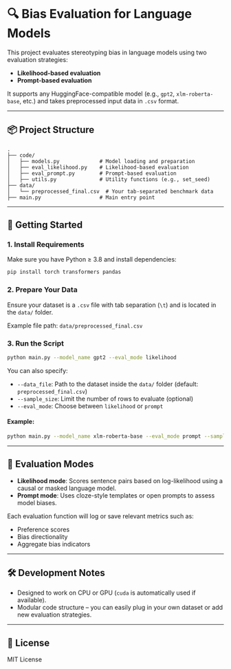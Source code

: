 # 🔍 Bias Evaluation for Language Models

This project evaluates stereotyping bias in language models using two evaluation strategies:  
- **Likelihood-based evaluation**
- **Prompt-based evaluation**

It supports any HuggingFace-compatible model (e.g., `gpt2`, `xlm-roberta-base`, etc.) and takes preprocessed input data in `.csv` format.

---

## 📦 Project Structure

```
.
├── code/
│   ├── models.py             # Model loading and preparation
│   ├── eval_likelihood.py    # Likelihood-based evaluation
│   ├── eval_prompt.py        # Prompt-based evaluation
│   ├── utils.py              # Utility functions (e.g., set_seed)
├── data/
│   └── preprocessed_final.csv  # Your tab-separated benchmark data
├── main.py                   # Main entry point
```

---

## 🚀 Getting Started

### 1. Install Requirements

Make sure you have Python ≥ 3.8 and install dependencies:

```bash
pip install torch transformers pandas
```

### 2. Prepare Your Data

Ensure your dataset is a `.csv` file with tab separation (`\t`) and is located in the `data/` folder.

Example file path: `data/preprocessed_final.csv`

### 3. Run the Script

```bash
python main.py --model_name gpt2 --eval_mode likelihood
```

You can also specify:

- `--data_file`: Path to the dataset inside the `data/` folder (default: `preprocessed_final.csv`)
- `--sample_size`: Limit the number of rows to evaluate (optional)
- `--eval_mode`: Choose between `likelihood` or `prompt`

#### Example:

```bash
python main.py --model_name xlm-roberta-base --eval_mode prompt --sample_size 500
```

---

## 🧪 Evaluation Modes

- **Likelihood mode**: Scores sentence pairs based on log-likelihood using a causal or masked language model.
- **Prompt mode**: Uses cloze-style templates or open prompts to assess model biases.

Each evaluation function will log or save relevant metrics such as:

- Preference scores
- Bias directionality
- Aggregate bias indicators

---

## 🛠 Development Notes

- Designed to work on CPU or GPU (`cuda` is automatically used if available).
- Modular code structure – you can easily plug in your own dataset or add new evaluation strategies.

---

## 📄 License

MIT License
